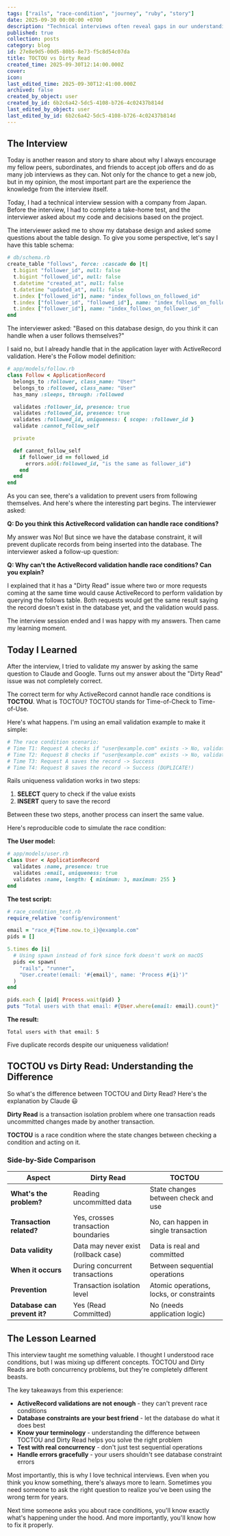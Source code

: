 ```yaml
---
tags: ["rails", "race-condition", "journey", "ruby", "story"]
date: 2025-09-30 00:00:00 +0700
description: "Technical interviews often reveal gaps in our understanding. During a recent interview with a Japanese company, I confidently explained a race condition issue as a \"Dirty Read\" problem – a term I'd been misusing for years. The interviewer's follow-up questions led me to discover the real concept: TOCTOU (Time-of-Check to Time-of-Use). This interview not only corrected my misconception but reminded me why accepting interview opportunities is crucial for growth, even when you're not job hunting."
published: true
collection: posts
category: blog
id: 27e8e9d5-00d5-80b5-8e73-f5c8d54c07da
title: TOCTOU vs Dirty Read
created_time: 2025-09-30T12:14:00.000Z
cover: 
icon: 
last_edited_time: 2025-09-30T12:41:00.000Z
archived: false
created_by_object: user
created_by_id: 6b2c6a42-5dc5-4108-b726-4c02437b814d
last_edited_by_object: user
last_edited_by_id: 6b2c6a42-5dc5-4108-b726-4c02437b814d
---
```


## The Interview

Today is another reason and story to share about why I always encourage my fellow peers, subordinates, and friends to accept job offers and do as many job interviews as they can. Not only for the chance to get a new job, but in my opinion, the most important part are the experience the knowledge from the interview itself.

Today, I had a technical interview session with a company from Japan. Before the interview, I had to complete a take-home test, and the interviewer asked about my code and decisions based on the project.

The interviewer asked me to show my database design and asked some questions about the table design. To give you some perspective, let's say I have this table schema:

```ruby
# db/schema.rb
create_table "follows", force: :cascade do |t|
  t.bigint "follower_id", null: false
  t.bigint "followed_id", null: false
  t.datetime "created_at", null: false
  t.datetime "updated_at", null: false
  t.index ["followed_id"], name: "index_follows_on_followed_id"
  t.index ["follower_id", "followed_id"], name: "index_follows_on_follower_id_and_followed_id", unique: true
  t.index ["follower_id"], name: "index_follows_on_follower_id"
end
```

The interviewer asked: "Based on this database design, do you think it can handle when a user follows themselves?"

I said no, but I already handle that in the application layer with ActiveRecord validation. Here's the Follow model definition:

```ruby
# app/models/follow.rb
class Follow < ApplicationRecord
  belongs_to :follower, class_name: "User"
  belongs_to :followed, class_name: "User"
  has_many :sleeps, through: :followed

  validates :follower_id, presence: true
  validates :followed_id, presence: true
  validates :followed_id, uniqueness: { scope: :follower_id }
  validate :cannot_follow_self

  private

  def cannot_follow_self
    if follower_id == followed_id
      errors.add(:followed_id, "is the same as follower_id")
    end
  end
end
```

As you can see, there's a validation to prevent users from following themselves. And here's where the interesting part begins. The interviewer asked:

**Q: Do you think this ActiveRecord validation can handle race conditions?**

My answer was No! But since we have the database constraint, it will prevent duplicate records from being inserted into the database. The interviewer asked a follow-up question:

**Q: Why can't the ActiveRecord validation handle race conditions? Can you explain?**

I explained that it has a "Dirty Read" issue where two or more requests coming at the same time would cause ActiveRecord to perform validation by querying the follows table. Both requests would get the same result saying the record doesn't exist in the database yet, and the validation would pass.

The interview session ended and I was happy with my answers. Then came my learning moment.

## Today I Learned

After the interview, I tried to validate my answer by asking the same question to Claude and Google. Turns out my answer about the "Dirty Read" issue was not completely correct.

The correct term for why ActiveRecord cannot handle race conditions is **TOCTOU**. What is TOCTOU? TOCTOU stands for Time-of-Check to Time-of-Use.

Here's what happens. I'm using an email validation example to make it simple:

```ruby
# The race condition scenario:
# Time T1: Request A checks if "user@example.com" exists -> No, validation passes
# Time T2: Request B checks if "user@example.com" exists -> No, validation passes
# Time T3: Request A saves the record -> Success
# Time T4: Request B saves the record -> Success (DUPLICATE!)
```

Rails uniqueness validation works in two steps:

1. **SELECT** query to check if the value exists
2. **INSERT** query to save the record

Between these two steps, another process can insert the same value.

Here's reproducible code to simulate the race condition:

**The User model:**

```ruby
# app/models/user.rb
class User < ApplicationRecord
  validates :name, presence: true
  validates :email, uniqueness: true
  validates :name, length: { minimum: 3, maximum: 255 }
end
```

**The test script:**

```ruby
# race_condition_test.rb
require_relative 'config/environment'

email = "race_#{Time.now.to_i}@example.com"
pids = []

5.times do |i|
  # Using spawn instead of fork since fork doesn't work on macOS
  pids << spawn(
    "rails", "runner",
    "User.create!(email: '#{email}', name: 'Process #{i}')"
  )
end

pids.each { |pid| Process.wait(pid) }
puts "Total users with that email: #{User.where(email: email).count}"
```

**The result:**

```text
Total users with that email: 5
```

Five duplicate records despite our uniqueness validation!

## TOCTOU vs Dirty Read: Understanding the Difference

So what's the difference between TOCTOU and Dirty Read? Here's the explanation by Claude 😃

**Dirty Read** is a transaction isolation problem where one transaction reads uncommitted changes made by another transaction.

**TOCTOU** is a race condition where the state changes between checking a condition and acting on it.

### Side-by-Side Comparison

|Aspect|Dirty Read|TOCTOU|
|---|---|---|
|**What's the problem?**|Reading uncommitted data|State changes between check and use|
|**Transaction related?**|Yes, crosses transaction boundaries|No, can happen in single transaction|
|**Data validity**|Data may never exist (rollback case)|Data is real and committed|
|**When it occurs**|During concurrent transactions|Between sequential operations|
|**Prevention**|Transaction isolation level|Atomic operations, locks, or constraints|
|**Database can prevent it?**|Yes (Read Committed)|No (needs application logic)|

## The Lesson Learned

This interview taught me something valuable. I thought I understood race conditions, but I was mixing up different concepts. TOCTOU and Dirty Reads are both concurrency problems, but they're completely different beasts.

The key takeaways from this experience:

- **ActiveRecord validations are not enough** - they can't prevent race conditions
- **Database constraints are your best friend** - let the database do what it does best
- **Know your terminology** - understanding the difference between TOCTOU and Dirty Read helps you solve the right problem
- **Test with real concurrency** - don't just test sequential operations
- **Handle errors gracefully** - your users shouldn't see database constraint errors

Most importantly, this is why I love technical interviews. Even when you think you know something, there's always more to learn. Sometimes you need someone to ask the right question to realize you've been using the wrong term for years.

Next time someone asks you about race conditions, you'll know exactly what's happening under the hood. And more importantly, you'll know how to fix it properly.


